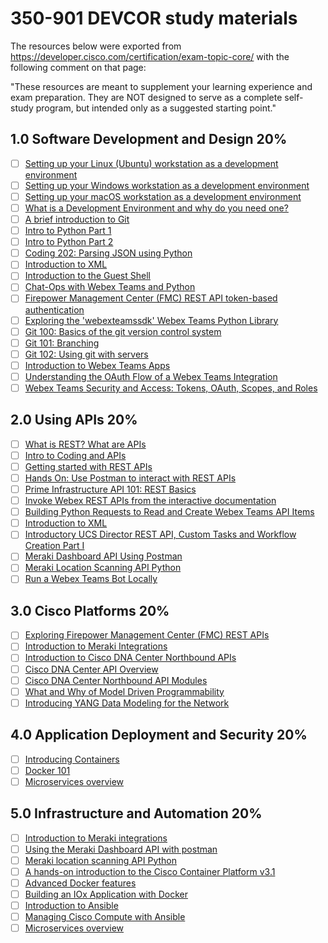 # 350-901 DEVCOR study materials

The resources below were exported from <https://developer.cisco.com/certification/exam-topic-core/> with the following comment on that page:

"These resources are meant to supplement your learning experience and exam preparation. They are NOT designed to serve as a complete self-study program, but intended only as a suggested starting point."

## 1.0 Software Development and Design 20%

- [ ] [Setting up your Linux (Ubuntu) workstation as a development environment](https://developer.cisco.com/learning/lab/dev-ubuntu/step/1)
- [ ] [Setting up your Windows workstation as a development environment](https://developer.cisco.com/learning/lab/dev-win/step/1)
- [ ] [Setting up your macOS workstation as a development environment](https://developer.cisco.com/learning/lab/dev-mac/step/1)
- [ ] [What is a Development Environment and why do you need one?](https://developer.cisco.com/learning/lab/dev-what/step/1)
- [ ] [A brief introduction to Git](https://developer.cisco.com/learning/lab/git-basic-workflows/step/1)
- [ ] [Intro to Python Part 1](https://developer.cisco.com/learning/lab/intro-python-part1/step/1)
- [ ] [Intro to Python Part 2](https://developer.cisco.com/learning/lab/intro-python-part2/step/1)
- [ ] [Coding 202: Parsing JSON using Python](https://developer.cisco.com/learning/lab/coding-202-parsing-json/step/1)
- [ ] [Introduction to XML](https://developer.cisco.com/learning/lab/xml-basics-1/step/1)
- [ ] [Introduction to the Guest Shell](https://developer.cisco.com/learning/lab/intro-guestshell/step/1)
- [ ] [Chat-Ops with Webex Teams and Python](https://developer.cisco.com/learning/labs/collab-spark-chatops-bot-itp/step/1)
- [ ] [Firepower Management Center (FMC) REST API token-based authentication](https://developer.cisco.com/learning/labs/firepower-restapi-102/step/1)
- [ ] [Exploring the 'webexteamssdk' Webex Teams Python Library](https://developer.cisco.com/learning/labs/collab-spark-ciscosparkapi-itp/step/1)
- [ ] [Git 100: Basics of the git version control system](https://developer.cisco.com/learning/labs/git-intro/step/1)
- [ ] [Git 101: Branching](https://developer.cisco.com/learning/labs/git-branching/step/1)
- [ ] [Git 102: Using git with servers](https://developer.cisco.com/learning/labs/git-servers/step/1)
- [ ] [Introduction to Webex Teams Apps](https://developer.cisco.com/learning/labs/collab-spark-apps/step/1)
- [ ] [Understanding the OAuth Flow of a Webex Teams Integration](https://developer.cisco.com/learning/labs/collab-spark-auth/step/1)
- [ ] [Webex Teams Security and Access: Tokens, OAuth, Scopes, and Roles](https://developer.cisco.com/learning/labs/collab-spark-security-itp/step/1)

## 2.0 Using APIs 20%

- [ ] [What is REST? What are APIs](https://developer.cisco.com/learning/lab/what-are-rest-apis/step/1)
- [ ] [Intro to Coding and APIs](https://developer.cisco.com/learning/lab/intro-coding-and-apis/step/1)
- [ ] [Getting started with REST APIs](https://developer.cisco.com/learning/lab/getting-started-rest-apis/step/1)
- [ ] [Hands On: Use Postman to interact with REST APIs](https://developer.cisco.com/learning/lab/hands-on-postman/step/1)
- [ ] [Prime Infrastructure API 101: REST Basics](https://developer.cisco.com/learning/lab/pi-api-101-rest-basics/step/1)
- [ ] [Invoke Webex REST APIs from the interactive documentation](https://developer.cisco.com/learning/lab/collab-spark-doc-tour-itp/step/1)
- [ ] [Building Python Requests to Read and Create Webex Teams API Items](https://developer.cisco.com/learning/lab/collab-spark-calling-apis-from-python-itp/step/1)
- [ ] [Introduction to XML](https://developer.cisco.com/learning/labs/xml-basics-1/step/1)
- [ ] [Introductory UCS Director REST API, Custom Tasks and Workflow Creation Part I](https://developer.cisco.com/learning/labs/ucsd-rest-api-101/step/1)
- [ ] [Meraki Dashboard API Using Postman](https://developer.cisco.com/learning/labs/meraki-02-dashboard-api/step/1)
- [ ] [Meraki Location Scanning API Python](https://developer.cisco.com/learning/labs/meraki-03-location-scanning-python/step/1)
- [ ] [Run a Webex Teams Bot Locally](https://developer.cisco.com/learning/labs/collab-spark-botl-ngrok/step/1)

## 3.0 Cisco Platforms 20%

- [ ] [Exploring Firepower Management Center (FMC) REST APIs](https://developer.cisco.com/learning/labs/firepower-restapi-101/step/1)
- [ ] [Introduction to Meraki Integrations](https://developer.cisco.com/learning/labs/meraki-01-integrations/step/1)
- [ ] [Introduction to Cisco DNA Center Northbound APIs](https://developer.cisco.com/learning/lab/dnav3-dnac-nbapi-hello-world/step/1)
- [ ] [Cisco DNA Center API Overview](https://developer.cisco.com/learning/lab/dnav3-dnac-api-overview/step/1)
- [ ] [Cisco DNA Center Northbound API Modules](https://developer.cisco.com/learning/lab/dnav3-dnac-nbapi-modules/step/1)
- [ ] [What and Why of Model Driven Programmability](https://developer.cisco.com/learning/lab/why-mdp/step/1)
- [ ] [Introducing YANG Data Modeling for the Network](https://developer.cisco.com/learning/lab/intro-yang/step/1)

## 4.0 Application Deployment and Security 20%

- [ ] [Introducing Containers](https://developer.cisco.com/learning/lab/containers-101/step/1)
- [ ] [Docker 101](https://developer.cisco.com/learning/lab/docker-101/step/1)
- [ ] [Microservices overview](https://developer.cisco.com/learning/lab/microservices-overview/step/1)

## 5.0 Infrastructure and Automation 20%

- [ ] [Introduction to Meraki integrations](https://developer.cisco.com/learning/lab/meraki-01-integrations/step/1)
- [ ] [Using the Meraki Dashboard API with postman](https://developer.cisco.com/learning/lab/meraki-02-dashboard-api/step/1)
- [ ] [Meraki location scanning API Python](https://developer.cisco.com/learning/lab/meraki-03-location-scanning-python/step/1)
- [ ] [A hands-on introduction to the Cisco Container Platform v3.1](https://developer.cisco.com/learning/labs/CiscoContainerPlatform-101/step/1)
- [ ] [Advanced Docker features](https://developer.cisco.com/learning/labs/docker-201/step/1)
- [ ] [Building an IOx Application with Docker](https://developer.cisco.com/learning/labs/iot-iox-app-docker/step/1)
- [ ] [Introduction to Ansible](https://developer.cisco.com/learning/labs/ansible-02_ansible-intro/step/1)
- [ ] [Managing Cisco Compute with Ansible](https://developer.cisco.com/learning/labs/dne-dcip-intermediate-programming-cisco-compute-ucs-ansible-v01/step/1)
- [ ] [Microservices overview](https://developer.cisco.com/learning/labs/microservices-overview/step/1)
